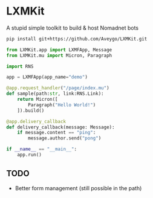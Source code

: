 # LXMKit

A stupid simple toolkit to build & host Nomadnet bots

```bash
pip install git+https://github.com/Aveygo/LXMKit.git
```

```python
from LXMKit.app import LXMFApp, Message
from LXMKit.mu import Micron, Paragraph

import RNS

app = LXMFApp(app_name="demo")

@app.request_handler("/page/index.mu")
def sample(path:str, link:RNS.Link):
    return Micron([
        Paragraph("Hello World!")
    ]).build()

@app.delivery_callback
def delivery_callback(message: Message):
    if message.content == "ping":
        message.author.send("pong")

if __name__ == "__main__":
    app.run()
```

## TODO

 - Better form management (still possible in the path)

